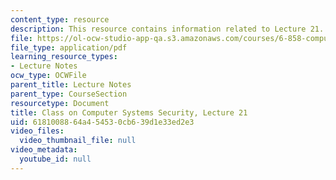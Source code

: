 ```yaml
---
content_type: resource
description: This resource contains information related to Lecture 21.
file: https://ol-ocw-studio-app-qa.s3.amazonaws.com/courses/6-858-computer-systems-security-fall-2014/6181008864a454530cb639d1e33ed2e3_MIT6_858F14_lec21.pdf
file_type: application/pdf
learning_resource_types:
- Lecture Notes
ocw_type: OCWFile
parent_title: Lecture Notes
parent_type: CourseSection
resourcetype: Document
title: Class on Computer Systems Security, Lecture 21
uid: 61810088-64a4-5453-0cb6-39d1e33ed2e3
video_files:
  video_thumbnail_file: null
video_metadata:
  youtube_id: null
---
```

